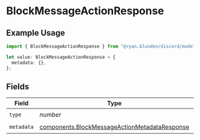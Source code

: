 # BlockMessageActionResponse

## Example Usage

```typescript
import { BlockMessageActionResponse } from "@ryan.blunden/discord/models/components";

let value: BlockMessageActionResponse = {
  metadata: {},
};
```

## Fields

| Field                                                                                                          | Type                                                                                                           | Required                                                                                                       | Description                                                                                                    |
| -------------------------------------------------------------------------------------------------------------- | -------------------------------------------------------------------------------------------------------------- | -------------------------------------------------------------------------------------------------------------- | -------------------------------------------------------------------------------------------------------------- |
| `type`                                                                                                         | *number*                                                                                                       | :heavy_check_mark:                                                                                             | N/A                                                                                                            |
| `metadata`                                                                                                     | [components.BlockMessageActionMetadataResponse](../../models/components/blockmessageactionmetadataresponse.md) | :heavy_check_mark:                                                                                             | N/A                                                                                                            |